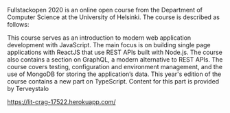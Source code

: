Fullstackopen 2020 is an online open course from the Department of Computer Science at the University of Helsinki. The course is described as follows:

This course serves as an introduction to modern web application development with JavaScript. The main focus is on building single page applications with ReactJS that use REST APIs built with Node.js. The course also contains a section on GraphQL, a modern alternative to REST APIs.
The course covers testing, configuration and environment management, and the use of MongoDB for storing the application’s data.
This year's edition of the course contains a new part on TypeScript. Content for this part is provided by Terveystalo

https://lit-crag-17522.herokuapp.com/

